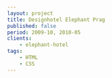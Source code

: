 ```yaml
---
layout: project
title: Designhotel Elephant Prag
published: false
period: 2009-10, 2010-05
clients:
    - elephant-hotel
tags:
    - HTML
    - CSS
---
```

